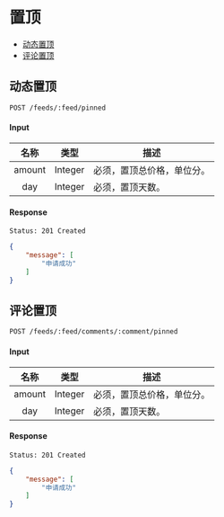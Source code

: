 # 置顶

- [动态置顶](#动态置顶)
- [评论置顶](#评论置顶)

## 动态置顶

```
POST /feeds/:feed/pinned
```

#### Input

| 名称 | 类型 | 描述 |
|:----:|:----:|----|
| amount | Integer | 必须，置顶总价格，单位分。 |
| day | Integer | 必须，置顶天数。|

#### Response

```
Status: 201 Created
```
```json
{
    "message": [
        "申请成功"
    ]
}
```

## 评论置顶

```
POST /feeds/:feed/comments/:comment/pinned
```

#### Input

| 名称 | 类型 | 描述 |
|:----:|:----:|----|
| amount | Integer | 必须，置顶总价格，单位分。 |
| day | Integer | 必须，置顶天数。|

#### Response

```
Status: 201 Created
```
```json
{
    "message": [
        "申请成功"
    ]
}
```

